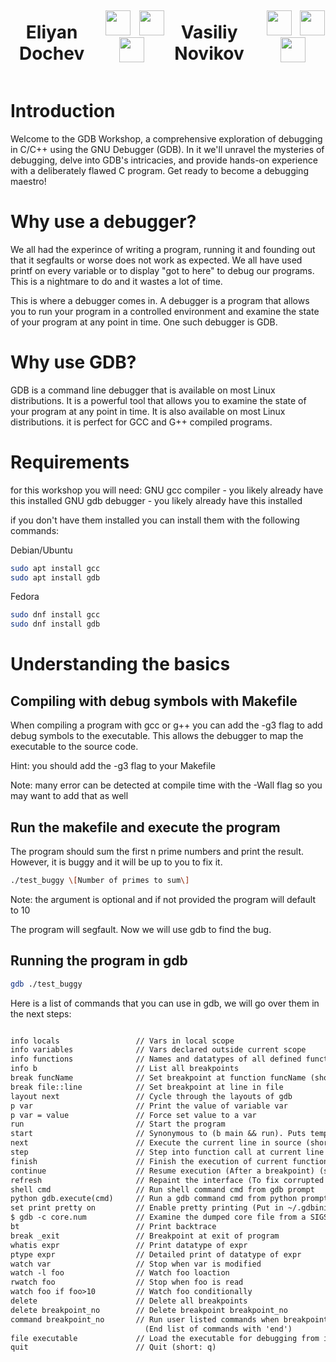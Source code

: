<div style="display: flex; flex-direction: row; justify-content: center; align-items: center;">
  <p align="center">
  <h1 align="center"> Eliyan Dochev </h1>
   <div align="center"  class="icons-social" style="margin-left: 10px;">
          <a style="margin-left: 10px;"  target="_blank" href="https://www.linkedin.com/in/elian-dochev-8a53a9250/">
  			<img  style="width: 40px; height: 40px" src="https://img.icons8.com/doodle/40/000000/linkedin--v2.png"></a>
          <a style="margin-left: 10px;" target="_blank" href="https://github.com/ElianDochev">
  		<img  style="width: 40px; height: 40px" src="https://img.icons8.com/doodle/40/000000/github--v1.png"></a>
  		<a style="margin-left: 5px;" target="_blank" href="mailto:eliyan.dochev@epitech.eu">
  					<img style="width: 40px; height: 40px" src="https://image.similarpng.com/very-thumbnail/2021/09/Outlook-icon-on-transparent-background-PNG.png" ></a>
        </div>
  </p>

  <p align="center">
  <h1 align="center"> Vasiliy Novikov </h1>

   <div align="center"  class="icons-social" style="margin-left: 10px;">
          <a style="margin-left: 10px;"  target="_blank" href="#!/">
  			<img  style="width: 40px; height: 40px" src="https://img.icons8.com/doodle/40/000000/linkedin--v2.png"></a>
          <a style="margin-left: 10px;" target="_blank" href="#!">
  		<img  style="width: 40px; height: 40px" src="https://img.icons8.com/doodle/40/000000/github--v1.png"></a>
  		<a style="margin-left: 5px;" target="_blank" href="mailto:#!">
  					<img style="width: 40px; height: 40px" src="https://image.similarpng.com/very-thumbnail/2021/09/Outlook-icon-on-transparent-background-PNG.png" ></a>
        </div>
  </p>
</div>

# Introduction

Welcome to the GDB Workshop, a comprehensive exploration of debugging in C/C++ using the GNU Debugger (GDB). In it we'll unravel the mysteries of debugging, delve into GDB's intricacies, and provide hands-on experience with a deliberately flawed C program. Get ready to become a debugging maestro!

# Why use a debugger?

We all had the experince of writing a program, running it and founding out that it segfaults or worse does not work as expected. We all have used printf on every variable or to display "got to here" to debug our programs. This is a nightmare to do and it wastes a lot of time.

This is where a debugger comes in. A debugger is a program that allows you to run your program in a controlled environment and examine the state of your program at any point in time. One such debugger is GDB.

# Why use GDB?

GDB is a command line debugger that is available on most Linux distributions. It is a powerful tool that allows you to examine the state of your program at any point in time. It is also available on most Linux distributions. it is perfect for GCC and G++ compiled programs.

# Requirements

for this workshop you will need:
GNU gcc compiler - you likely already have this installed
GNU gdb debugger - you likely already have this installed

if you don't have them installed you can install them with the following commands:

Debian/Ubuntu

```bash
sudo apt install gcc
sudo apt install gdb
```

Fedora

```bash
sudo dnf install gcc
sudo dnf install gdb
```

# Understanding the basics

## Compiling with debug symbols with Makefile

When compiling a program with gcc or g++ you can add the -g3 flag to add debug symbols to the executable. This allows the debugger to map the executable to the source code.

Hint: you should add the -g3 flag to your Makefile

Note: many error can be detected at compile time with the -Wall flag so you may want to add that as well

## Run the makefile and execute the program

The program should sum the first n prime numbers and print the result. However, it is buggy and it will be up to you to fix it.

```bash
./test_buggy \[Number of primes to sum\]
```

Note: the argument is optional and if not provided the program will default to 10

The program will segfault. Now we will use gdb to find the bug.
## Running the program in gdb

```bash
gdb ./test_buggy
```
Here is a list of commands that you can use in gdb, we will go over them in the next steps:

```txt

info locals 				// Vars in local scope
info variables				// Vars declared outside current scope
info functions				// Names and datatypes of all defined functions
info b 						// List all breakpoints
break funcName				// Set breakpoint at function funcName (short: b funcName)
break file::line			// Set breakpoint at line in file
layout next					// Cycle through the layouts of gdb
p var 						// Print the value of variable var
p var = value 			    // Force set value to a var
run 						// Start the program
start 						// Synonymous to (b main && run). Puts temporary b at main
next 						// Execute the current line in source (short: n)
step 						// Step into function call at current line (short: s)
finish						// Finish the execution of current function (short: fin)
continue					// Resume execution (After a breakpoint) (short: c)
refresh 					// Repaint the interface (To fix corrupted interface)
shell cmd 					// Run shell command cmd from gdb prompt
python gdb.execute(cmd)		// Run a gdb command cmd from python prompt
set print pretty on			// Enable pretty printing (Put in ~/.gdbinit)
$ gdb -c core.num			// Examine the dumped core file from a SIGSEGV(shell command)
bt							// Print backtrace
break _exit 				// Breakpoint at exit of program
whatis expr					// Print datatype of expr
ptype expr					// Detailed print of datatype of expr
watch var 					// Stop when var is modified
watch -l foo				// Watch foo loaction
rwatch foo					// Stop when foo is read
watch foo if foo>10			// Watch foo conditionally
delete						// Delete all breakpoints
delete breakpoint_no		// Delete breakpoint breakpoint_no
command breakpoint_no		// Run user listed commands when breakpoint is hit
							  (End list of commands with 'end')
file executable 			// Load the executable for debugging from inside gdb
quit						// Quit (short: q)
```
